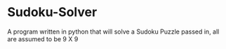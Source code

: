 # Sudoku-Solver
A program written in python that will solve a Sudoku Puzzle passed in, all are assumed to be
9 X 9
